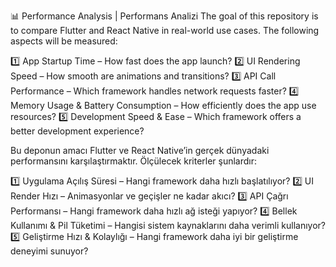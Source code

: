 📊 Performance Analysis | Performans Analizi
The goal of this repository is to compare Flutter and React Native in real-world use cases. The following aspects will be measured:

1️⃣ App Startup Time – How fast does the app launch?
2️⃣ UI Rendering Speed – How smooth are animations and transitions?
3️⃣ API Call Performance – Which framework handles network requests faster?
4️⃣ Memory Usage & Battery Consumption – How efficiently does the app use resources?
5️⃣ Development Speed & Ease – Which framework offers a better development experience?

Bu deponun amacı Flutter ve React Native’in gerçek dünyadaki performansını karşılaştırmaktır. Ölçülecek kriterler şunlardır:

1️⃣ Uygulama Açılış Süresi – Hangi framework daha hızlı başlatılıyor?
2️⃣ UI Render Hızı – Animasyonlar ve geçişler ne kadar akıcı?
3️⃣ API Çağrı Performansı – Hangi framework daha hızlı ağ isteği yapıyor?
4️⃣ Bellek Kullanımı & Pil Tüketimi – Hangisi sistem kaynaklarını daha verimli kullanıyor?
5️⃣ Geliştirme Hızı & Kolaylığı – Hangi framework daha iyi bir geliştirme deneyimi sunuyor?
